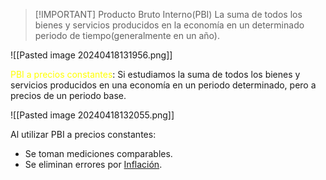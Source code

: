 
> [!IMPORTANT] Producto Bruto Interno(PBI)
> La suma de todos los bienes y servicios producidos en la economía en un determinado periodo de tiempo(generalmente en un año).


![[Pasted image 20240418131956.png]]


<span style="color:#ffff00">PBI a precios constantes</span>: Si estudiamos la suma de todos los bienes y servicios producidos en una economía en un periodo determinado, pero a precios de un periodo base.

![[Pasted image 20240418132055.png]]

Al utilizar PBI a precios constantes:
- Se toman mediciones comparables.
- Se eliminan errores por [Inflación](Empresa%20de%20Base%20Tecnológica%20I/03-Inflación.md).